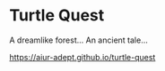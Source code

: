 Turtle Quest
===

A dreamlike forest...
An ancient tale...

https://aiur-adept.github.io/turtle-quest
